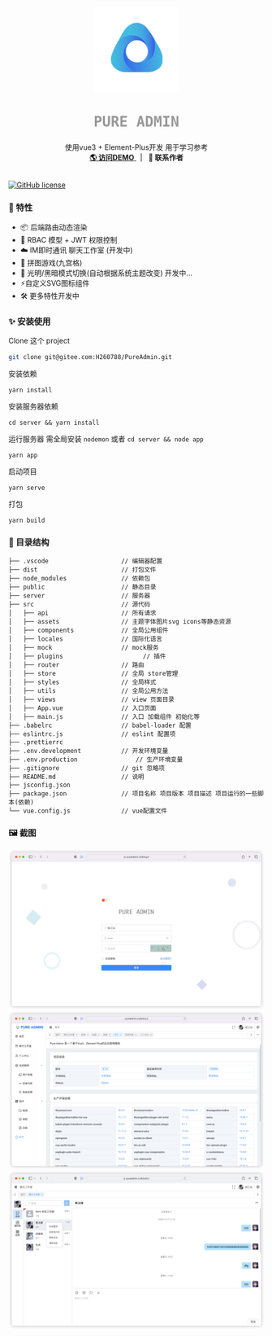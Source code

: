 <p align="center">
  <a target="blank">
    <img src="./images/log.png" alt="Logo" width="168" height="168">
  </a>
  <h2 align="center" style="font-weight: 600;font: bold 200% Consolas, Monaco, monospace;color: #999;">
    PURE ADMIN
  </h2>
  <p align="center">
    使用vue3 + Element-Plus开发 用于学习参考
    <br />
    <a href="https://pureadmin.cn" target="blank">
      <strong>🌎 访问DEMO</strong>
    </a>
    &nbsp;&nbsp;|&nbsp;&nbsp;
    <a><strong>💬 联系作者</strong></a>
    <br />
    <br />
  </p>
</p>


[![GitHub license](https://img.shields.io/github/license/Hyk260/PureAdmin)](https://github.com/Hyk260/PureAdmin/blob/master/LICENSE)

### 🎉 特性

- 📦️ 后端路由动态渲染
- 📃 RBAC 模型 + JWT 权限控制
- ☁️ IM即时通讯 聊天工作室 (开发中)
- 🔴 拼图游戏(九宫格)
- 🌚 光明/黑暗模式切换(自动根据系统主题改变) 开发中...
- ⚡️自定义SVG图标组件
- 🛠 更多特性开发中 



### ✨ 安装使用

Clone 这个 project

```bash
git clone git@gitee.com:H260788/PureAdmin.git
```

安装依赖

```
yarn install
```

安装服务器依赖

```
cd server && yarn install
```

运行服务器 需全局安装 `nodemon`  或者 `cd server && node app`

```
yarn app
```

启动项目

```
yarn serve
```

打包

```
yarn build
```



### 🎨 目录结构

```
├── .vscode                    // 编辑器配置
├── dist                       // 打包文件
├── node_modules               // 依赖包
├── public                     // 静态目录
├── server                     // 服务器
├── src                        // 源代码
│   ├── api                    // 所有请求
│   ├── assets                 // 主题字体图片svg icons等静态资源
│   ├── components             // 全局公用组件
│   ├── locales                // 国际化语言
│   ├── mock                   // mock服务
│   ├── plugins				         // 插件
│   ├── router                 // 路由
│   ├── store                  // 全局 store管理
│   ├── styles                 // 全局样式
│   ├── utils                  // 全局公用方法
│   ├── views                  // view 页面目录
│   ├── App.vue                // 入口页面
│   ├── main.js                // 入口 加载组件 初始化等
├── .babelrc                   // babel-loader 配置
├── eslintrc.js                // eslint 配置项
├── .prettierrc
├── .env.development           // 开发环境变量
├── .env.production			       // 生产环境变量
├── .gitignore                 // git 忽略项
├── README.md                  // 说明
├── jsconfig.json
├── package.json               // 项目名称 项目版本 项目描述 项目运行的一些脚本(依赖)
└── vue.config.js              // vue配置文件
```



### 🖼️ 截图

<img src="./images/login.png">

<img src="./images/about.png">

<img src="./images/editor.png">

